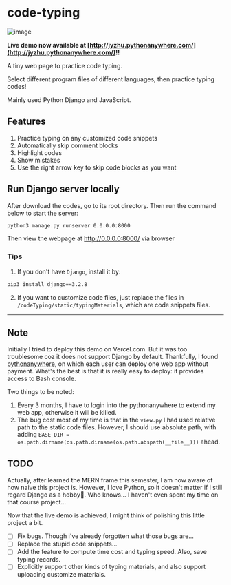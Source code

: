 # code-typing

![image](https://user-images.githubusercontent.com/39082096/149967763-a9bb56c5-6411-4d86-90d3-f1e22845e2a8.png)

**Live demo now available at
[http://jyzhu.pythonanywhere.com/](http://jyzhu.pythonanywhere.com/)!!**

A tiny web page to practice code typing.

Select different program files of different languages, then practice typing codes!

Mainly used Python Django and JavaScript. 

## Features

1. Practice typing on any customized code snippets
2. Automatically skip comment blocks
3. Highlight codes
4. Show mistakes
5. Use the right arrow key to skip code blocks as you want

## Run Django server locally

After download the codes, go to its root directory. Then run the command below to start the server:

```sh
python3 manage.py runserver 0.0.0.0:8000
```

Then view the webpage at http://0.0.0.0:8000/ via browser

### Tips

1. If you don't have `Django`, install it by:

```sh
pip3 install django==3.2.8
```

2. If you want to customize code files, just replace the files in `/codeTyping/static/typingMaterials`, which are code snippets files.

---

## Note

Initially I tried to deploy this demo on Vercel.com. But it was too troublesome coz it does not support Django by default. Thankfully, I found [pythonanywhere](https://www.pythonanywhere.com/), on which each user can deploy one web app without payment. What's the best is that it is really easy to deploy: it provides access to Bash console.

Two things to be noted:

1. Every 3 months, I have to login into the pythonanywhere to extend my web app, otherwise it will be killed.
2. The bug cost most of my time is that in the `view.py` I had used relative path to the static code files. However, I should use absolute path, with adding `BASE_DIR = os.path.dirname(os.path.dirname(os.path.abspath(__file__)))` ahead.

## TODO

Actually, after learned the MERN frame this semester, I am now aware of how naive this project is. However, I love Python, so it doesn't matter if i still regard Django as a hobby🤨. Who knows... I haven't even spent my time on that course project...

Now that the live demo is achieved, I might think of polishing this little project a bit. 

- [ ] Fix bugs. Though i've already forgotten what those bugs are...
- [ ] Replace the stupid code snippets...
- [ ] Add the feature to compute time cost and typing speed. Also, save typing records.
- [ ] Explicitly support other kinds of typing materials, and also support uploading customize materials.
